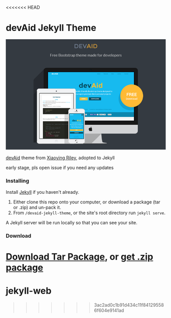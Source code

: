<<<<<<< HEAD
# devAid **Jekyll** Theme

<p align="center">
  <img src="images/devaid_cover.png">
</p>

[devAid](https://github.com/xriley/devAid-Theme) theme from [Xiaoying Riley](http://xiaoyingriley.com/), adopted to Jekyll

early stage, pls open issue if you need any updates

### Installing

Install [Jekyll](https://jekyllrb.com/) if you haven't already.

1. Either clone this repo onto your computer, or download a package (tar or .zip) and un-pack it.
2. From `/devaid-jekyll-theme`, or the site's root directory run `jekyll serve`.

A Jekyll server will be run locally so that you can see your site.

### Download

[Download Tar Package](https://github.com/kevit/devaid-jekyll-theme/blob/master/archive.tar.bz2), or [get .zip package](https://github.com/thundergolfer/devaid-jekyll-theme/archive/master.zip)
=======
# jekyll-web
>>>>>>> 3ac2ad0c1b91d434c11f841295586f604e9141ad
